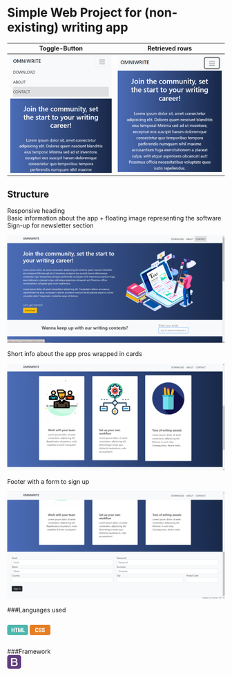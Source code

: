 # Simple Web Project for (non-existing) writing app


Toggle-Button             |  Retrieved rows
:-------------------------:|:-------------------------:
![](img/phonescreen.PNG)  |  ![](img/phonescreen2.PNG)

## Structure

Responsive heading  
Basic information about the app + floating image representing the software
Sign-up for newsletter section

![firstsection](img/firstsection.png)

Short info about the app pros wrapped in cards

![secondsection](img/secondsection.png)

Footer with a form to sign up

![thirdsection](img/thirdsection.png)

###Languages used  

![html](img/html.png)
![css](img/css.png)

###Framework  
![bootstrap](img/bootstrap.png)